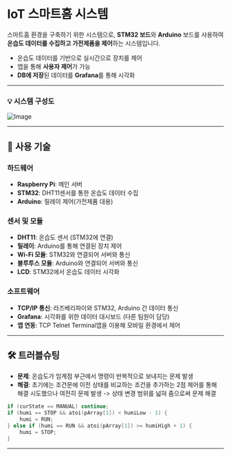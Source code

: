 # IoT 스마트홈 시스템

스마트홈 환경을 구축하기 위한 시스템으로, **STM32 보드**와 **Arduino** 보드를 사용하여 **온습도 데이터를 수집하고 가전제품을 제어**하는 시스템입니다.  
* 온습도 데이터를 기반으로 실시간으로 장치를 제어
* 앱을 통해 **사용자 제어**가 가능
*  **DB에 저장**된 데이터를 **Grafana**를 통해 시각화

---

### 💡 시스템 구성도
![Image](https://github.com/user-attachments/assets/024be721-b7c5-4ae2-8a08-06d7da6ed3fc)

---

## 🔧 사용 기술

### 하드웨어
- **Raspberry Pi**: 메인 서버
- **STM32**: DHT11센서를 통한 온습도 데이터 수집
- **Arduino**: 릴레이 제어(가전제품 대용)

### 센서 및 모듈
- **DHT11**: 온습도 센서 (STM32에 연결)
- **릴레이**: Arduino를 통해 연결된 장치 제어
- **Wi-Fi 모듈**: STM32와 연결되어 서버와 통신
- **블루투스 모듈**: Arduino와 연결되어 서버와 통신
- **LCD**: STM32에서 온습도 데이터 시각화

### 소프트웨어
- **TCP/IP 통신**: 라즈베리파이와 STM32, Arduino 간 데이터 통신
- **Grafana**: 시각화를 위한 데이터 대시보드 (다른 팀원이 담당)
- **앱 연동**: TCP Telnet Terminal앱을 이용해 모바일 환경에서 제어
---

## 🛠️ 트러블슈팅

- **문제**: 온습도가 임계점 부근에서 명령이 반복적으로 보내지는 문제 발생
- **해결**: 초기에는 조건문에 이전 상태를 비교하는 조건을 추가하는 2점 제어를 통해 해결 시도했으나 여전히 문제 발생
   -> 상태 변경 범위를 넓혀 줌으로써 문제 해결

```c
if (curState == MANUAL) continue;
if (humi == STOP && atoi(pArray[1]) < humiLow - 1) {
    humi = RUN;
} else if (humi == RUN && atoi(pArray[1]) >= humiHigh + 1) {
    humi = STOP;
}
```
---

